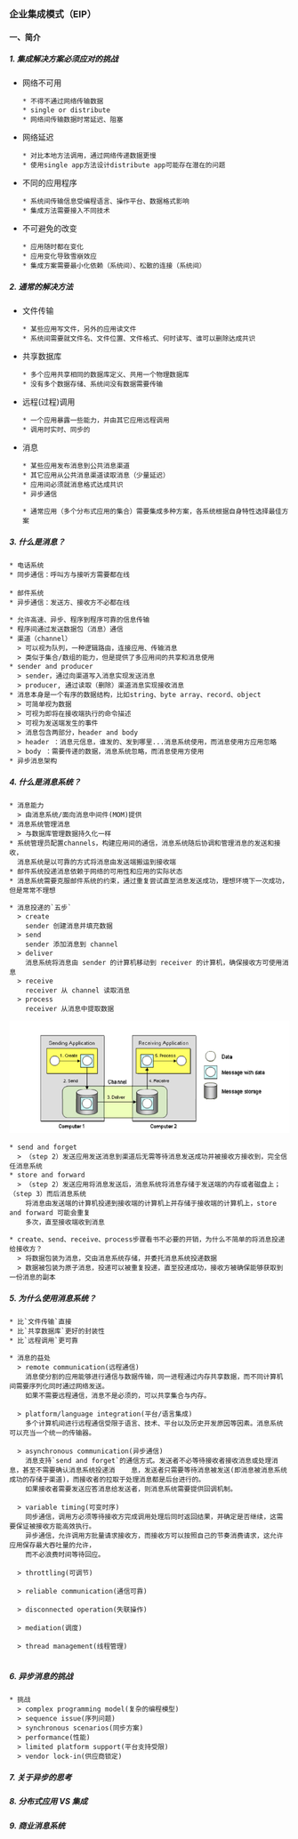 ### 企业集成模式（EIP）

#### 一、简介

##### 1. 集成解决方案必须应对的挑战

* 网络不可用

  ```wiki
  * 不得不通过网络传输数据
  * single or distribute
  * 网络间传输数据时常延迟、阻塞
  ```

* 网络延迟

  ```wiki
  * 对比本地方法调用，通过网络传递数据更慢
  * 使用single app方法设计distribute app可能存在潜在的问题
  ```

* 不同的应用程序

  ```wiki
  * 系统间传输信息受编程语言、操作平台、数据格式影响
  * 集成方法需要接入不同技术
  ```

* 不可避免的改变

  ```wiki
  * 应用随时都在变化
  * 应用变化导致雪崩效应
  * 集成方案需要最小化依赖（系统间）、松散的连接（系统间）
  ```

##### 2. 通常的解决方法

* 文件传输

  ```wiki
  * 某些应用写文件，另外的应用读文件
  * 系统间需要就文件名、文件位置、文件格式、何时读写、谁可以删除达成共识
  ```

* 共享数据库

  ```wiki
  * 多个应用共享相同的数据库定义、共用一个物理数据库
  * 没有多个数据存储、系统间没有数据需要传输
  ```

* 远程(过程)调用

  ```wiki
  * 一个应用暴露一些能力，并由其它应用远程调用
  * 调用时实时、同步的
  ```

* 消息

  ```wiki
  * 某些应用发布消息到公共消息渠道
  * 其它应用从公共消息渠道读取消息（少量延迟）
  * 应用间必须就消息格式达成共识
  * 异步通信
  ```

  ```wiki
  * 通常应用（多个分布式应用的集合）需要集成多种方案，各系统根据自身特性选择最佳方案
  ```

##### 3. 什么是消息？

```wiki
* 电话系统
* 同步通信：呼叫方与接听方需要都在线

* 邮件系统
* 异步通信：发送方、接收方不必都在线
```

```wiki
* 允许高速、异步、程序到程序可靠的信息传输
* 程序间通过发送数据包（消息）通信
* 渠道（channel）
  > 可以视为队列，一种逻辑路由，连接应用、传输消息
  > 类似于集合/数组的能力，但是提供了多应用间的共享和消息使用
* sender and producer
  > sender，通过向渠道写入消息实现发送消息
  > producer, 通过读取（删除）渠道消息实现接收消息
* 消息本身是一个有序的数据结构，比如string、byte array、record、object
  > 可简单视为数据
  > 可视为即将在接收端执行的命令描述
  > 可视为发送端发生的事件
  > 消息包含两部分，header and body
  > header ：消息元信息，谁发的、发到哪里...消息系统使用，而消息使用方应用忽略
  > body ：需要传递的数据，消息系统忽略，而消息使用方使用
* 异步消息架构
```

##### 4. 什么是消息系统？

```wiki
* 消息能力
  > 由消息系统/面向消息中间件(MOM)提供 
* 消息系统管理消息
  > 与数据库管理数据持久化一样
* 系统管理员配置channels，构建应用间的通信，消息系统随后协调和管理消息的发送和接收，
  消息系统是以可靠的方式将消息由发送端搬运到接收端
* 邮件系统投递消息依赖于网络的可用性和应用的实际状态
* 消息系统需要克服邮件系统的约束，通过重复尝试直至消息发送成功，理想环境下一次成功，但是常常不理想
```

```wiki
* 消息投递的`五步`
  > create
    sender 创建消息并填充数据
  > send
    sender 添加消息到 channel
  > deliver
    消息系统将消息由 sender 的计算机移动到 receiver 的计算机，确保接收方可使用消息
  > receive
    receiver 从 channel 读取消息
  > process
    receiver 从消息中提取数据
```

![img](../images/msg_transmit.png)

```wiki
* send and forget
  > （step 2）发送应用发送消息到渠道后无需等待消息发送成功并被接收方接收到，完全信任消息系统
* store and forward
  > （step 2）发送应用将消息发送后，消息系统将消息存储于发送端的内存或者磁盘上；（step 3）而后消息系统
    将消息由发送端的计算机投递到接收端的计算机上并存储于接收端的计算机上，store and forward 可能会重复
    多次，直至接收端收到消息
```

```wiki
* create、send、receive、process步骤看书不必要的开销，为什么不简单的将消息投递给接收方？
  > 将数据包装为消息，交由消息系统存储，并委托消息系统投递数据
  > 数据被包装为原子消息，投递可以被重复投递，直至投递成功，接收方被确保能够获取到一份消息的副本
```

##### 5. 为什么使用消息系统？

```wiki
* 比`文件传输`直接
* 比`共享数据库`更好的封装性
* 比`远程调用`更可靠
```

```wiki
* 消息的益处
  > remote communication(远程通信)
    消息使分割的应用能够进行通信与数据传输，同一进程通过内存共享数据，而不同计算机间需要序列化同时通过网络发送。
    如果不需要远程通信，消息不是必须的，可以共享集合与内存。
    
  > platform/language integration(平台/语言集成)
  	多个计算机间进行远程通信受限于语言、技术、平台以及历史开发原因等因素。消息系统可以充当一个统一的传输器。
  	
  > asynchronous communication(异步通信)
  	消息支持`send and forget`的通信方式。发送者不必等待接收者接收消息或处理消息，甚至不需要确认消息系统投递消	 息，发送者只需要等待消息被发送(即消息被消息系统成功的存储于渠道)，而接收者的拉取于处理消息都是后台进行的。
  	如果接收者需要发送应答消息给发送者，则消息系统需要提供回调机制。
  
  > variable timing(可变时序)
  	同步通信，调用方必须等待接收方完成调用处理后同时返回结果，并确定是否继续，这需要保证被接收方能高效执行。
  	异步通信，允许调用方批量请求接收方，而接收方可以按照自己的节奏消费请求，这允许应用保存最大吞吐量的允许，
  	而不必浪费时间等待回应。
  
  > throttling(可调节)
  
  > reliable communication(通信可靠)
  
  > disconnected operation(失联操作)
  
  > mediation(调度)
  
  > thread management(线程管理)
  
```

##### 6. 异步消息的挑战

```wiki
* 挑战
  > complex programming model(复杂的编程模型)
  > sequence issue(序列问题)
  > synchronous scenarios(同步方案)
  > performance(性能)
  > limited platform support(平台支持受限)
  > vendor lock-in(供应商锁定)
```



##### 7. 关于异步的思考

##### 8. 分布式应用 VS 集成

##### 9. 商业消息系统

